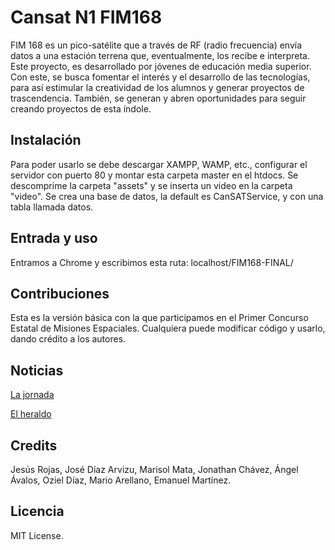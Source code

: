 # Cansat N1 FIM168

FIM 168 es un pico-satélite que a través de RF (radio frecuencia) envía datos a una estación terrena que, eventualmente, los recibe e interpreta. Este proyecto, es desarrollado por jóvenes de educación media superior. Con este, se busca fomentar el interés y el desarrollo de las tecnologías, para así estimular la creatividad de los alumnos y generar proyectos de trascendencia. También, se generan y abren oportunidades para seguir creando proyectos de esta índole.

## Instalación

Para poder usarlo se debe descargar XAMPP, WAMP, etc., configurar el servidor con puerto 80
y montar esta carpeta master en el htdocs.
Se descomprime la carpeta "assets" y se inserta un video en la carpeta "video".
Se crea una base de datos, la default es CanSATService, y con una tabla llamada datos.

## Entrada y uso

Entramos a Chrome y escribimos esta ruta: localhost/FIM168-FINAL/

## Contribuciones

Esta es la versión básica con la que participamos en el Primer Concurso Estatal de Misiones Espaciales.
Cualquiera puede modificar código y usarlo, dando crédito a los autores.

## Noticias

[La jornada](http://www.lja.mx/2016/11/estudiantes-del-bachillerato-lanzan-30-satelites-cansat/)

[El heraldo](http://heraldo.mx/lanzan-estudiantes-30-satelites-lata/)

## Credits

Jesús Rojas, José Díaz Arvizu, Marisol Mata, Jonathan Chávez, Ángel Ávalos, Oziel Díaz, Mario Arellano, Emanuel Martínez.

## Licencia

MIT License.

